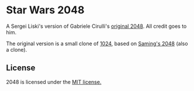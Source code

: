 # Star Wars 2048
A Sergei Liski's version of Gabriele Cirulli's [original 2048](http://gabrielecirulli.github.io/2048/). All credit goes to him.

The original version is a small clone of [1024](https://play.google.com/store/apps/details?id=com.veewo.a1024), based on [Saming's 2048](http://saming.fr/p/2048/) (also a clone).

## License
2048 is licensed under the [MIT license.](https://github.com/gabrielecirulli/2048/blob/master/LICENSE.txt)

